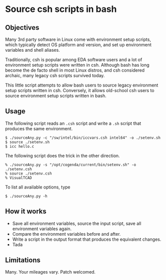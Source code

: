 # Source csh scripts in bash

## Objectives

Many 3rd party software in Linux come with environment setup scripts,
which typically detect OS platform and version, and set up environment
variables and shell aliases.

Traditionally, csh is popular among EDA software users and a lot of
environment setup scripts were written in csh.
Although bash has long become the de facto shell in most Linux distros,
and csh considered archaic, many legacy csh scripts survived today.

This little script attempts to allow bash users to source legacy environment
setup scripts written in csh.
Conversely, it allows old-school csh users to source environment setup
scripts written in bash.

## Usage

The following script reads an `.csh` script and
write a `.sh` script that produces the same environment.
```
$ ./sourceAny.py -c "/sw/intel/bin/iccvars.csh intel64" -o ./setenv.sh
$ source ./setenv.sh
$ icc hello.c
```

The following script does the trick in the other direction.
```
% ./sourceAny.py -s "/opt/cogenda/current/bin/setenv.sh" -o ./setenv.csh
% source ./setenv.csh
% VisualTCAD
```

To list all available options, type
```
$ ./sourceAny.py -h
```

## How it works

- Save all environment variables, source the input script, save all
environment variables again.
- Compare the environment variables before and after.
- Write a script in the output format that produces the equivalent changes.
- Tada

## Limitations

Many. Your mileages vary. Patch welcomed.
